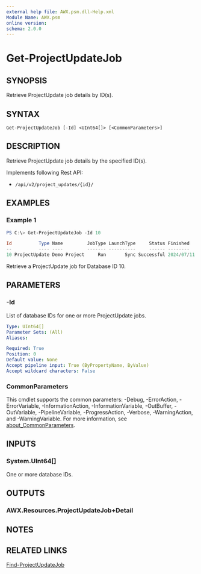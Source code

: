 ```yaml
---
external help file: AWX.psm.dll-Help.xml
Module Name: AWX.psm
online version:
schema: 2.0.0
---
```


# Get-ProjectUpdateJob

## SYNOPSIS
Retrieve ProjectUpdate job details by ID(s).

## SYNTAX

```
Get-ProjectUpdateJob [-Id] <UInt64[]> [<CommonParameters>]
```

## DESCRIPTION
Retrieve ProjectUpdate job details by the specified ID(s).

Implements following Rest API:  
- `/api/v2/project_updates/{id}/`  

## EXAMPLES

### Example 1
```powershell
PS C:\> Get-ProjectUpdateJob -Id 10

Id          Type Name         JobType LaunchType     Status Finished           Elapsed LaunchedBy               Template             Note
--          ---- ----         ------- ----------     ------ --------           ------- ----------               --------             ----
10 ProjectUpdate Demo Project     Run       Sync Successful 2024/07/11 9:27:49    1.39 [project][6]Demo Project [6][git]Demo Project {[Branch, ], [Revision, ****], [Url, https://***]}
```

Retrieve a ProjectUpdate job for Database ID 10.

## PARAMETERS

### -Id
List of database IDs for one or more ProjectUpdate jobs.

```yaml
Type: UInt64[]
Parameter Sets: (All)
Aliases:

Required: True
Position: 0
Default value: None
Accept pipeline input: True (ByPropertyName, ByValue)
Accept wildcard characters: False
```

### CommonParameters
This cmdlet supports the common parameters: -Debug, -ErrorAction, -ErrorVariable, -InformationAction, -InformationVariable, -OutBuffer, -OutVariable, -PipelineVariable, -ProgressAction, -Verbose, -WarningAction, and -WarningVariable. For more information, see [about_CommonParameters](http://go.microsoft.com/fwlink/?LinkID=113216).

## INPUTS

### System.UInt64[]
One or more database IDs.

## OUTPUTS

### AWX.Resources.ProjectUpdateJob+Detail
## NOTES

## RELATED LINKS

[Find-ProjectUpdateJob](Find-ProjectUpdateJob.md)

